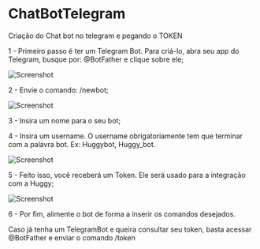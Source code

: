 # ChatBotTelegram

Criação do Chat bot no telegram e pegando o TOKEN

1 - Primeiro passo é ter um Telegram Bot. Para criá-lo, abra seu app do Telegram, busque por: @BotFather e clique sobre ele;

![Screenshot](/img/botfather.png)

2 - Envie o comando: /newbot;

![Screenshot](/img/newbot.png)

3 - Insira um nome para o seu bot;

4 - Insira um username. O username obrigatoriamente tem que terminar com a palavra bot. Ex: Huggybot, Huggy_bot.

![Screenshot](/img/userbot.png)

5 - Feito isso, você receberá um Token. Ele será usado para a integração com a Huggy;

![Screenshot](/img/tokenbot.png)

6 - Por fim, alimente o bot de forma a inserir os comandos desejados.

Caso já tenha um TelegramBot e queira consultar seu token, basta acessar @BotFather e enviar o comando /token



